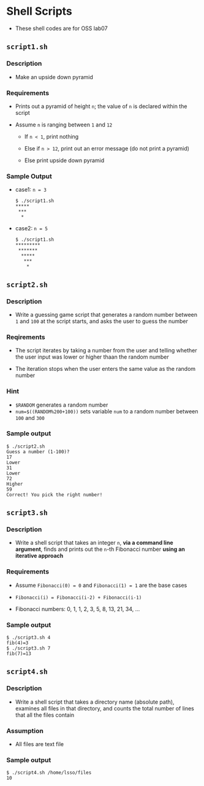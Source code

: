 # Shell Scripts

* These shell codes are for OSS lab07

## `script1.sh`

### Description

* Make an upside down pyramid

### Requirements

* Prints out a pyramid of height `n`; the value of `n` is declared within the script

* Assume `n` is ranging between `1` and `12`
  
  * If `n < 1`, print nothing
  
  * Else if `n > 12`, print out an error message (do not print a pyramid)
  
  * Else print upside down pyramid

### Sample Output

* case1: `n = 3`
  ```
  $ ./script1.sh
  *****
   ***
    *
  ```

* case2: `n = 5`
  ```
  $ ./script1.sh
  *********
   *******
    *****
     ***
      *
  ```

## `script2.sh`

### Description

* Write a guessing game script that generates a random number between `1` and `100` at the script starts, and asks the user to guess the number

### Reqirements 

* The script iterates by taking a number from the user and telling whether the user input was lower or higher thaan the random number

* The iteration stops when the user enters the same value as the random number

### Hint

* `$RANDOM` generates a random number
* `num=$((RANDOM%200+100))` sets variable `num` to a random number between `100` and `300`

### Sample output

```
$ ./script2.sh
Guess a number (1-100)?
17
Lower
31
Lower
72
Higher
59
Correct! You pick the right number!
```

## `script3.sh`

### Description

* Write a shell script that takes an integer `n`, **via a command line argument**, finds and prints out the `n`-th Fibonacci number **using an iterative approach**

### Requirements

* Assume `Fibonacci(0) = 0` and `Fibonacci(1) = 1` are the base cases

* `Fibonacci(i) = Fibonacci(i-2) + Fibonacci(i-1)`

* Fibonacci numbers: 0, 1, 1, 2, 3, 5, 8, 13, 21, 34, ...

### Sample output

```
$ ./script3.sh 4
fib(4)=3
$ ./script3.sh 7
fib(7)=13
```

## `script4.sh`

### Description

* Write a shell script that takes a directory name (absolute path), examines all files in that directory, and counts the total number of lines that all the files contain

### Assumption

* All files are text file

### Sample output

```
$ ./script4.sh /home/lsso/files
10
```